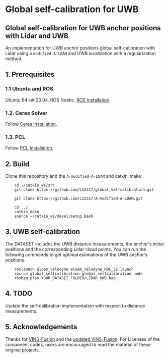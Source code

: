 # Global self-calibration for UWB
## Global self-calibration for UWB anchor positions with Lidar and UWB
An implementation for UWB anchor positions global self-calibration with Lidar using a `modified-A-LOAM` and UWB localization with a regularization method.


## 1. Prerequisites
### 1.1 **Ubuntu** and **ROS**
Ubuntu 64-bit 20.04.
ROS Noetic. [ROS Installation](http://wiki.ros.org/ROS/Installation)

### 1.2. **Ceres Solver**
Follow [Ceres Installation](http://ceres-solver.org/installation.html).

### 1.3. **PCL**
Follow [PCL Installation](https://pointclouds.org/downloads/#linux).


## 2. Build
Clone this repository and the `A-modified-A-LOAM` and catkin_make:

```
    cd ~/catkin_ws/src
    git clone https://github.com/L53317/global_selfcalibration.git

    git clone https://github.com/L53317/A-modified-A-LOAM.git

    cd ../
    catkin_make
    source ~/catkin_ws/devel/setup.bash
```

## 3. UWB self-calibration
The DATASET includes the UWB distance measurements, the anchor's initial positions and the corresponding Lidar cloud points. You can run the following commands to get optimal estimations of the UWB anchor's positions.
```
    roslaunch aloam_velodyne aloam_velodyne_HDL_32.launch
    rosrun global_selfcalibration global_selfcalibration_node
    rosbag play YOUR_DATASET_FOLDER/LIDAR_UWB.bag
```

## 4. TODO
Update the self-calibration implementation with respect to distance measurements.

## 5. Acknowledgements
Thanks for [VINS-Fusion](https://github.com/HKUST-Aerial-Robotics/VINS-Fusion) and the [updated VINS-Fusion](https://github.com/L53317/VINS-Fusion).
For Licenses of the component codes, users are encouraged to read the material of these original projects.

